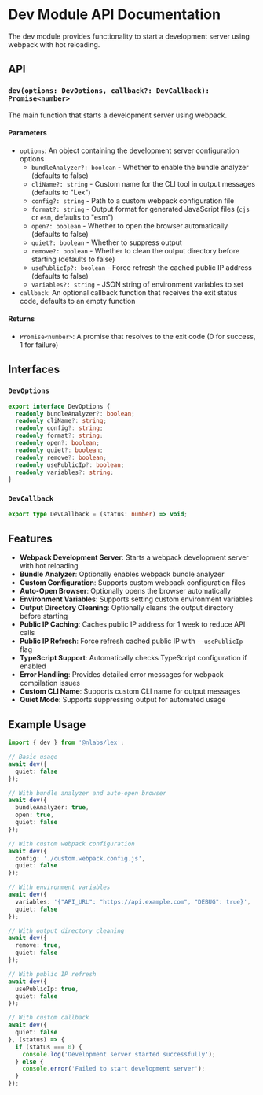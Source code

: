 # Dev Module API Documentation

The dev module provides functionality to start a development server using webpack with hot reloading.

## API

### `dev(options: DevOptions, callback?: DevCallback): Promise<number>`

The main function that starts a development server using webpack.

#### Parameters

- `options`: An object containing the development server configuration options
  - `bundleAnalyzer?: boolean` - Whether to enable the bundle analyzer (defaults to false)
  - `cliName?: string` - Custom name for the CLI tool in output messages (defaults to "Lex")
  - `config?: string` - Path to a custom webpack configuration file
  - `format?: string` - Output format for generated JavaScript files (`cjs` or `esm`, defaults to "esm")
  - `open?: boolean` - Whether to open the browser automatically (defaults to false)
  - `quiet?: boolean` - Whether to suppress output
  - `remove?: boolean` - Whether to clean the output directory before starting (defaults to false)
  - `usePublicIp?: boolean` - Force refresh the cached public IP address (defaults to false)
  - `variables?: string` - JSON string of environment variables to set
- `callback`: An optional callback function that receives the exit status code, defaults to an empty function

#### Returns

- `Promise<number>`: A promise that resolves to the exit code (0 for success, 1 for failure)

## Interfaces

### `DevOptions`

```typescript
export interface DevOptions {
  readonly bundleAnalyzer?: boolean;
  readonly cliName?: string;
  readonly config?: string;
  readonly format?: string;
  readonly open?: boolean;
  readonly quiet?: boolean;
  readonly remove?: boolean;
  readonly usePublicIp?: boolean;
  readonly variables?: string;
}
```

### `DevCallback`

```typescript
export type DevCallback = (status: number) => void;
```

## Features

- **Webpack Development Server**: Starts a webpack development server with hot reloading
- **Bundle Analyzer**: Optionally enables webpack bundle analyzer
- **Custom Configuration**: Supports custom webpack configuration files
- **Auto-Open Browser**: Optionally opens the browser automatically
- **Environment Variables**: Supports setting custom environment variables
- **Output Directory Cleaning**: Optionally cleans the output directory before starting
- **Public IP Caching**: Caches public IP address for 1 week to reduce API calls
- **Public IP Refresh**: Force refresh cached public IP with `--usePublicIp` flag
- **TypeScript Support**: Automatically checks TypeScript configuration if enabled
- **Error Handling**: Provides detailed error messages for webpack compilation issues
- **Custom CLI Name**: Supports custom CLI name for output messages
- **Quiet Mode**: Supports suppressing output for automated usage

## Example Usage

```typescript
import { dev } from '@nlabs/lex';

// Basic usage
await dev({
  quiet: false
});

// With bundle analyzer and auto-open browser
await dev({
  bundleAnalyzer: true,
  open: true,
  quiet: false
});

// With custom webpack configuration
await dev({
  config: './custom.webpack.config.js',
  quiet: false
});

// With environment variables
await dev({
  variables: '{"API_URL": "https://api.example.com", "DEBUG": true}',
  quiet: false
});

// With output directory cleaning
await dev({
  remove: true,
  quiet: false
});

// With public IP refresh
await dev({
  usePublicIp: true,
  quiet: false
});

// With custom callback
await dev({
  quiet: false
}, (status) => {
  if (status === 0) {
    console.log('Development server started successfully');
  } else {
    console.error('Failed to start development server');
  }
});
```
